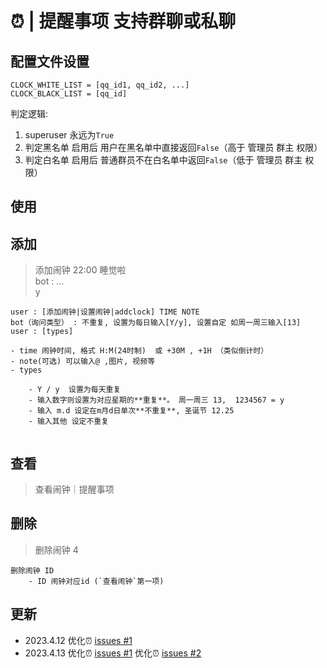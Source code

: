 # ⏰ | 提醒事项  支持群聊或私聊

## 配置文件设置
```
CLOCK_WHITE_LIST = [qq_id1, qq_id2, ...] 
CLOCK_BLACK_LIST = [qq_id] 
```
判定逻辑:
1. superuser 永远为`True`
2. 判定黑名单 启用后 用户在黑名单中直接返回`False`（高于 管理员 群主 权限）
3. 判定白名单 启用后 普通群员不在白名单中返回`False`（低于 管理员 群主 权限）


## __使用__

## 添加
> 添加闹钟 22:00 睡觉啦  
> bot : ...  
> y
```
user : [添加闹钟|设置闹钟|addclock] TIME NOTE
bot（询问类型） : 不重复, 设置为每日输入[Y/y], 设置自定 如周一周三输入[13]
user : [types]

- time 闹钟时间, 格式 H:M(24时制)  或 +30M , +1H （类似倒计时）
- note(可选) 可以输入@ ,图片, 视频等
- types

    - Y / y  设置为每天重复
    - 输入数字则设置为对应星期的**重复**。 周一周三 13,  1234567 = y
    - 输入 m.d 设定在m月d日单次**不重复**, 圣诞节 12.25
    - 输入其他 设定不重复
    
```


## 查看
> 查看闹钟｜提醒事项


## 删除
> 删除闹钟 4
```
删除闹钟 ID
    - ID 闹钟对应id (`查看闹钟`第一项)
```



## 更新
- 2023.4.12  优化⏰ [issues #1](https://github.com/Zeta-qixi/nonebot-plugin-clock/issues/1)
- 2023.4.13  优化⏰ [issues #1](https://github.com/Zeta-qixi/nonebot-plugin-clock/issues/1) 优化⏰ [issues #2](https://github.com/Zeta-qixi/nonebot-plugin-clock/issues/2)